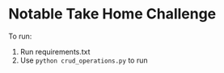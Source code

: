 # Notable Take Home Challenge 

To run: 
1. Run requirements.txt 
2. Use  `python crud_operations.py` to run
